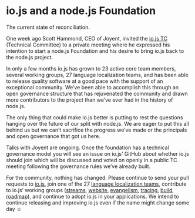 # io.js and a node.js Foundation
The current state of reconciliation.

One week ago Scott Hammond, CEO of Joyent, invited the
[io.js TC](https://github.com/iojs/io.js/blob/v1.x/GOVERNANCE.md#technical-committee)
(Technical Committee) to a private meeting where he expressed his intention
to start a node.js Foundation and his desire to bring io.js back to the
node.js project.

In only a few months io.js has grown to 23 active core team members, several
working groups, 27 language localization teams, and has been able to release
quality software at a good pace with the support of an exceptional community.
We’ve been able to accomplish this through an open governance structure that
has rejuvenated the community and drawn more contributors to the project than
we’ve ever had in the history of node.js.

The only thing that could make io.js better is putting to rest the questions
hanging over the future of our split with node.js. We are eager to put this
all behind us but we can’t sacrifice the progress we’ve made or the principals
and open governance that got us here.

Talks with Joyent are ongoing. Once the foundation has a technical governance
model you will see an issue on io.js’ GitHub about whether io.js should join
which will be discussed and voted on openly in a public TC meeting following
the governance rules we’ve already built.

For the community, nothing has changed. Please continue to send your pull
requests to [io.js](https://github.com/iojs/io.js), join one of the
27 [language localization teams](https://github.com/iojs/website/issues/125),
contribute to io.js’ working groups
([streams](https://github.com/iojs/readable-stream),
[website](https://github.com/iojs/website),
[evangelism](https://github.com/iojs/website/labels/evangelism),
[tracing](https://github.com/iojs/tracing-wg),
[build](https://github.com/iojs/build),
[roadmap](https://github.com/iojs/roadmap)), and continue to adopt io.js
in your applications. We intend to continue releasing and improving io.js
even if the name might change some day ☺
